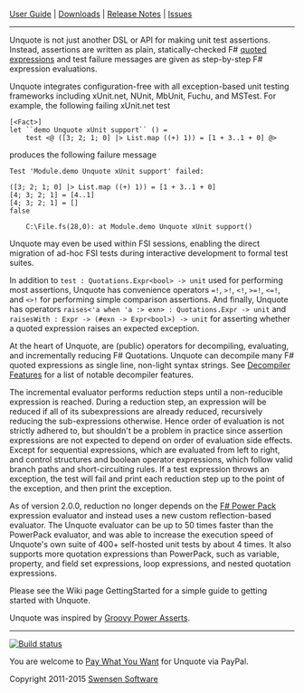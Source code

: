 [User Guide](../../wiki/UserGuide) | [Downloads](http://www.swensensoftware.com/unquote) | [Release Notes](../../wiki/ReleaseNotes) | [Issues](../../issues)

---

Unquote is not just another DSL or API for making unit test assertions. Instead, assertions are written as plain, statically-checked F# [quoted expressions](http://msdn.microsoft.com/en-us/library/dd233212.aspx) and test failure messages are given as step-by-step F# expression evaluations.

Unquote integrates configuration-free with all exception-based unit testing frameworks including xUnit.net, NUnit, MbUnit, Fuchu, and MSTest. For example, the following failing xUnit.net test

```
[<Fact>]
let ``demo Unquote xUnit support`` () =
    test <@ ([3; 2; 1; 0] |> List.map ((+) 1)) = [1 + 3..1 + 0] @>
```

produces the following failure message

```
Test 'Module.demo Unquote xUnit support' failed: 

([3; 2; 1; 0] |> List.map ((+) 1)) = [1 + 3..1 + 0]
[4; 3; 2; 1] = [4..1]
[4; 3; 2; 1] = []
false

	C:\File.fs(28,0): at Module.demo Unquote xUnit support()
```

Unquote may even be used within FSI sessions, enabling the direct migration of ad-hoc FSI tests during interactive development to formal test suites.

In addition to `test : Quotations.Expr<bool> -> unit` used for performing most assertions, Unquote has convenience operators `=!`, `>!`, `<!`, `>=!`, `<=!`, and `<>!` for performing  simple comparison assertions. And finally, Unquote has operators `raises<'a when 'a :> exn> : Quotations.Expr -> unit` and `raisesWith : Expr -> (#exn -> Expr<bool>) -> unit` for asserting whether a quoted expression raises an expected exception.

At the heart of Unquote, are (public) operators for decompiling, evaluating, and incrementally reducing F# Quotations. Unquote can decompile many F# quoted expressions as single line, non-light syntax strings. See [Decompiler Features](../../wiki/DecompilerFeatures) for a list of notable decompiler features.

The incremental evaluator performs reduction steps until a non-reducible expression is reached. During a reduction step, an expression will be reduced if all of its subexpressions are already reduced, recursively reducing the sub-expressions otherwise. Hence order of evaluation is not strictly adhered to, but shouldn't be a problem in practice since assertion expressions are not expected to depend on order of evaluation side effects. Except for sequential expressions, which are evaluated from left to right, and control structures and boolean operator expressions, which follow valid branch paths and short-circuiting rules. If a test expression throws an exception, the test will fail and print each reduction step up to the point of the exception, and then print the exception.

As of version 2.0.0, reduction no longer depends on the [F# Power Pack](http://fsharppowerpack.codeplex.com/) expression evaluator and instead uses a new custom reflection-based evaluator. The Unquote evaluator can be up to 50 times faster than the PowerPack evaluator, and was able to increase the execution speed of Unquote's own suite of 400+ self-hosted unit tests by about 4 times. It also supports more quotation expressions than PowerPack, such as variable, property, and field set expressions, loop expressions, and nested quotation expressions.

Please see the Wiki page GettingStarted for a simple guide to getting started with Unquote.

Unquote was inspired by [Groovy Power Asserts](http://dontmindthelanguage.wordpress.com/2009/12/11/groovy-1-7-power-assert/).


---

[![Build status](https://ci.appveyor.com/api/projects/status/02wsx2wsoj31a2g7?svg=true)](https://ci.appveyor.com/project/stephen-swensen/unquote)

You are welcome to [Pay What You Want](https://www.paypal.com/cgi-bin/webscr?cmd=_s-xclick&hosted_button_id=ZNFZMKQF77YRC) for Unquote via PayPal.

Copyright 2011-2015 [Swensen Software](http://www.swensensoftware.com)
